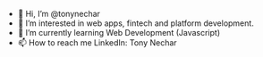 - 👋 Hi, I’m @tonynechar
- 👀 I’m interested in web apps, fintech and platform development.
- 🌱 I’m currently learning Web Development (Javascript)
- 📫 How to reach me LinkedIn: Tony Nechar

<!---
tonynechar/tonynechar is a ✨ special ✨ repository because its `README.md` (this file) appears on your GitHub profile.
You can click the Preview link to take a look at your changes.
--->
